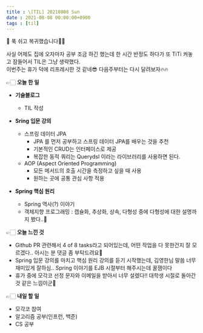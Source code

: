 ```yaml
---
title : \[TIL] 20210808 Sun
date : 2021-08-08 00:00:00+0900
tags : [til]
---
```


📌 푹 쉬고 복귀했습니다🙌🏻   

사실 어제도 집에 오자마자 공부 조금 하긴 했는데 한 시간 반정도 하다가 또 TiTi 켜놓고 잠들어서 TIL은 그냥 생략했다.   
이번주는 휴가 덕에 리프레시한 것 같네😎 다음주부터는 다시 달려보자🔥🔥   

👉🏻 **오늘 한 일**
* **기술블로그**
  - TIL 작성

* **Sring 입문 강의**
  - 스프링 데이터 JPA
    - JPA 를 먼저 공부하고 스프링 데이터 JPA를 배우는 것을 추천
    - 기본적인 CRUD는 인터페이스로 제공
    - 복잡한 동적 쿼리는 Querydsl 이라는 라이브러리를 사용하면 된다.
  - AOP (Aspect Oriented Programming)
    - 모든 메서드의 호출 시간을 측정하고 싶을 때 사용
    - 원하는 곳에 공통 관심 사항 적용

* **Spring 핵심 원리**
  - Spring 역사(?) 이야기
  - 객체지향 프로그래밍 : 캡슐화, 추상화, 상속, 다형성 중에 다형성에 대한 설명까지 봤다..🤔

👉🏻 **오늘 느낀 것**
- Github PR 관련해서 4 of 8 tasks라고 되어있는데, 어떤 작업을 다 못한건지 잘 모르겠다.. 아시는 분 댓글 좀 부탁드려요🥲
- Spring 입문 강의를 마치고 핵심 원리 강의를 듣기 시작했는데, 김영한님 말씀 너무 재미있게 잘하심.. Spring 이야기를 EJB 시절부터 해주시는데 꿀잼이다
- 휴가 중에 모각코 선정 문자와 이메일을 받아서 너무 설렜다!! 대학생 시절로 돌아간 것 같은 느낌이군🤔

👉🏻 **내일 할 일**
- 모각코 참여
- 알고리즘 공부(인프런, 백준)
- CS 공부